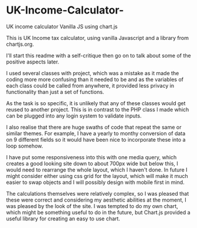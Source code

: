# UK-Income-Calculator-
UK income calculator Vanilla JS using chart.js

This is UK Income tax calculator, using vanilla Javascript and a library from chartjs.org.

I'll start this readme with a self-critique then go on to talk about some of the positive aspects later. 

I used several classes with project, which was a mistake as it made the coding more more confusing than it needed to be and as the variables of each class could be called from anywhere, it provided less privacy in functionality than just a set of functions. 

As the task is so specific, it is unlikely that any of these classes would get reused to another project. This is in contrast to the PHP class I made which can be plugged into any login system to validate inputs. 

I also realise that there are huge swaths of code that repeat the same or similar themes. For example, I have a yearly to monthy conversion of data on 9 different fields so it would have been nice to incorporate these into a loop somehow. 

I have put some responsiveness into this with one media query, which creates a good looking site down to about 700px wide but below this, I would need to rearrange the whole layout, which I haven't done. In future I might consider either using css grid for the layout, which will make it much easier to swap objects and I will possibly design with mobile first in mind. 

The calculations themselves were relatively complex, so I was pleased that these were correct and considering my aesthetic abilities at the moment, I was pleased by the look of the site. I was tempted to do my own chart, which might be something useful to do in the future, but Chart.js provided a useful library for creating an easy to use chart. 
